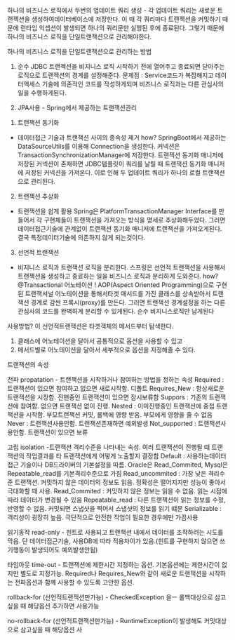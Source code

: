 하나의 비즈니스 로직에서 두번의 업데이트 쿼리 생성 - 각 업데이트 쿼리는 새로운 트랜젝션을 생성하여데이터베이스에 저장한다. 이 때 각 쿼리마다 트랜잭션을 커밋하기 때문에 런타임 익셉션이 발생되면 하나의 쿼리문만 실행된 후에 종료된다. 
그렇기 때문에 하나의 비즈니스 로직을 단일트랜잭션으로 관리해야한다.

하나의 비즈니스 로직을 단일트랜잭션으로 관리하는 방법

1) 순수 JDBC
트랜젝션을 비지니스 로직 시작하기 전에 열어주고 종료되면 닫아주는 로직으로 트랜젝션의 경계를 설정해준다.
문제점 : Service코드가 복잡해지고 데이터액세스 기술에 의존적인 코드를 작성하게되며 비즈니스 로직과는 다른 관심사의 일을 수행하게된다.


2) JPA사용 - Spring에서 제공하는 트랜잭션관리

1. 트랜잭션 동기화
- 데이터접근 기술과 트랜잭션 사이의 종속성 제거
how? SpringBoot에서 제공하는 DataSourceUtils를 이용해 Connection을 생성한다. 
커넥션은 TransactionSynchronizationManager에 저장한다.
트랜젝션 동기화 매니저에 저장된 커넥션이 존재하면 JDBC템플릿이 쿼리를 날릴 때 트랜잭션 동기화 매니저에 저장된 커넥션을 가져온다.
이로 인해 두 업데이트 쿼리가 하나의 로컬 트랜잭션으로 관리된다.

2. 트랜잭션 추상화
- 트랜잭션을 쉽게 활용
Spring은 PlatformTransactionManager Interface를 만들어서 각 구현체들이 트랜잭션을 가져오는 방식을 명세로 추상화해두었다. 그러면 데이터접근기술에 관계없이 트랜잭션 동기화 매니저에 트랜잭션을 가져오게된다. 
결국 특정데이터기술에 의존하지 않게 되는것이다.

3. 선언적 트랜잭션
- 비지니스 로직과 트랜잭션 로직을 분리한다.
스프링은 선언적 트랜잭션을 사용해서 트랜잭션을 생성하고 종료하는 일을 비즈니스 로직과 분리하게 도와준다.
how? @Transactional 어노테이션 !
AOP(Aspect Oriented Programming)으로 구현된 트랜잭셔널 어노테이션을 통해서타겟 매서드를 가진 클래스를 상속받아서 트랜잭션 경계로 감싼 프록시(proxy)를 만든다.
그러면 트랜잭션 경계설정을 하는 다른 관심사의 코드를 완벽하게 분리할 수 있게된다. 순수 비지니스로직만 남게된다

사용방법?
이 선언적트랜잭션은 타겟객체의 메서드부터 탐색한다.
1. 클래스에 어노테이션을 달아서 공통적으로 옵션을 사용할 수 있고
2. 메서드별로 어노테이션을 달아서 세부적으로 옵션을 지정해줄 수 있다.


트랜잭션의 속성

전파 propatation - 트랜잭션을 시작하거나 참여하는 방법을 정하는 속성
     Required : 트랜잭션이 있으면 참여하고 없으면 새로시작함. 디폴트
     Requires_New : 항상새로운 트랜잭션을 시장함. 진핸중인 트랜잭션이 있으면 잠시보류함
     Suppors : 기존의 트랜잭션에 참여함. 없으면 트랜잭션 없이 진행.
     Nested : 이미진행중인 트랜잭션에 중첩 트랜잭션을 시작함. 부모트랜잭션 커밋, 롤백에 영향 받음. 부모에게 영향을 줄 수 없음
     Never : 트랜잭션사용안함. 트랜잭션존재하면 예외발생
     Not_supported : 트랜잭션사용안함. 트랜잭션이 있으면 보류

고립 isolation -트랜잭션 격리수준을 나타내는 속성. 여러 트랜잭션이 진행될 떄 트랜잭션의 작업결과를 타 트랜잭션에게 어떻게 노출할지 결정함
     Default : 사용하는데이터접근 기술이나 DB드라이버의 기본설정을 따름. Oracle은 Read_Commited, Mysql은 Repeatable_read를 기본격리수준으로 가짐
     Read_uncommited : 가장 낮은 격리수준 트랜잭션. 커밋하지 않은 데이터의 정보도 읽음. 정확성은 떨어지지만 성능이 좋아서 극대화할 때 사용.
     Read_Commited : 커밋하지 않은 정보는 읽을 수 없음. 읽는 시점에 따라 데이터가 변경될 수 있음
     Repeatable_read : 다른 트랜잭션이 읽는 정보를 수정, 반영할 수 없음. 커밋되면 스냅샷을 찍어서 스냅샷의 정보를 읽기 떄문
     Serializable : 격리성이 굉장히 높음. 극단적으로 안전한 작업이 필요한 경우에만 가끔사용

읽기동작 read-only - 힌트로 사용되고 트랜잭션 내에서 데이터를 조작하려는 시도를 막음. 단 데이터접근기술, 사용DB에 따라 적용차이가 있음.(힌트를 구현하지 않으면 쓰기행동이 발생되어도 예외발생안됨)

타임아웃 time-out - 트랜잭션에 제한시간 지정하는 옵션. 기본옵션에는 제한시간이 없지만 별도로 지정가능. Required나 Requires_New와 같이 새로운 트랜잭션을 시작하는 전파옵션과 함꼐 사용할 수 있도록 고안한 옵션.

rollback-for (선언적트랜잭션만가능) - CheckedException 을ㅡ 롤백대상으로 삼고싶을 때 해당옵션 추가하면 사용가능

no-rollback-for (선언적트랜잭션만가능) - RuntimeException이 발생해도 커밋대상으로 삼고싶을 때 해당옵션 사